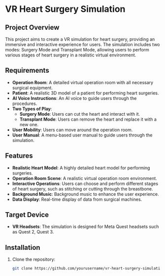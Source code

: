 # VR Heart Surgery Simulation

## Project Overview
This project aims to create a VR simulation for heart surgery, providing an immersive and interactive experience for users. The simulation includes two modes: Surgery Mode and Transplant Mode, allowing users to perform various stages of heart surgery in a realistic virtual environment.

## Requirements
- **Operation Room**: A detailed virtual operation room with all necessary surgical equipment.
- **Patient**: A realistic 3D model of a patient for performing heart surgeries.
- **AI Voice Instructions**: An AI voice to guide users through the procedures.
- **Two Types of Play**:
  - **Surgery Mode**: Users can cut the heart and interact with it.
  - **Transplant Mode**: Users can remove the heart and replace it with a new one.
- **User Mobility**: Users can move around the operation room.
- **User Manual**: A menu-based user manual to guide users through the simulation.

## Features
- **Realistic Heart Model**: A highly detailed heart model for performing surgeries.
- **Operation Room Scene**: A realistic virtual operation room environment.
- **Interactive Operations**: Users can choose and perform different stages of heart surgery, such as stitching or cutting through the breastbone.
- **Background Music**: Background music to enhance the user experience.
- **Data Display**: Real-time display of data from surgical machines.

## Target Device
- **VR Headsets**: The simulation is designed for Meta Quest headsets such as Quest 2, Quest 3.

## Installation
1. Clone the repository:
   ```bash
   git clone https://github.com/yourusername/vr-heart-surgery-simulation.git

